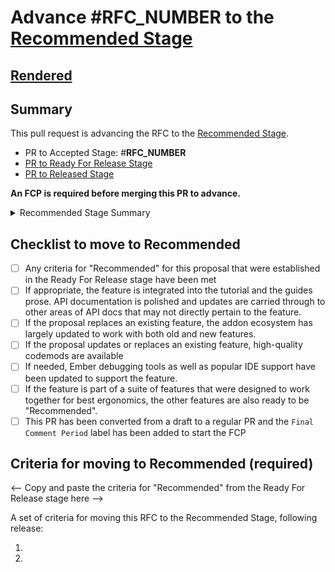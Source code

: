 # Advance #__RFC_NUMBER__ to the [Recommended Stage](https://github.com/emberjs/rfcs#recommended)

## [Rendered](__RFC_RENDERED_URL__)

## Summary

This pull request is advancing the RFC to the [Recommended Stage](https://github.com/emberjs/rfcs#recommended).

- PR to Accepted Stage: #__RFC_NUMBER__
- [PR to Ready For Release Stage](__READY_FOR_RELEASE_PR__)
- [PR to Released Stage](__RELEASED_PR__)

**An FCP is required before merging this PR to advance.**


<details>
<summary>Recommended Stage Summary</summary>

The "Recommended" stage is the final milestone for an RFC. It provides a signal to the wider community to indicate that a feature has been put through its ecosystem paces and is ready to use.

To reach the "Recommended" stage, the following should be true:

If appropriate, the feature is integrated into the tutorial and the guides prose. API documentation is polished and updates are carried through to other areas of API docs that may not directly pertain to the feature.

If the proposal replaces an existing feature, the addon ecosystem has largely updated to work with both old and new features.

If the proposal updates or replaces an existing feature, high-quality codemods are available.

If needed, Ember debugging tools as well as popular IDE support have been updated to support the feature.

If the feature is part of a suite of features that were designed to work together for best ergonomics, the other features are also ready to be "Recommended".

Any criteria for "Recommended" for this proposal that were established in the Ready For Release stage have been met.

An FCP is required to enter this stage. Multiple RFCs may be moved as a batch into "Recommended" with the same PR.
</details>

## Checklist to move to Recommended

- [ ] Any criteria for "Recommended" for this proposal that were established in the Ready For Release stage have been met
- [ ] If appropriate, the feature is integrated into the tutorial and the guides prose. API documentation is polished and updates are carried through to other areas of API docs that may not directly pertain to the feature.
- [ ] If the proposal replaces an existing feature, the addon ecosystem has largely updated to work with both old and new features.
- [ ] If the proposal updates or replaces an existing feature, high-quality codemods are available
- [ ] If needed, Ember debugging tools as well as popular IDE support have been updated to support the feature.
- [ ] If the feature is part of a suite of features that were designed to work together for best ergonomics, the other features are also ready to be "Recommended".
- [ ] This PR has been converted from a draft to a regular PR and the `Final Comment Period` label has been added to start the FCP

## Criteria for moving to Recommended (required)

<-- Copy and paste the criteria for "Recommended" from the Ready For Release stage here -->

A set of criteria for moving this RFC to the Recommended Stage, following release:

1.
2. 
